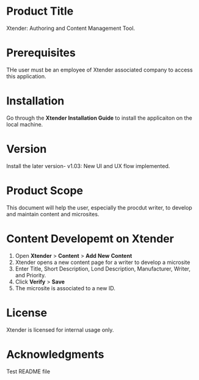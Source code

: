 # Product Title
Xtender: Authoring and Content Management Tool.
# Prerequisites
THe user must be an employee of Xtender associated company to access this application.
# Installation
Go through the **Xtender Installation Guide** to install the applicaiton on the local machine.
# Version
Install the later version- v1.03: New UI and UX flow implemented.
# Product Scope
This document will help the user, especially the procdut writer, to develop and maintain content and microsites.
# Content Developemt on Xtender
1) Open **Xtender** > **Content** > **Add** **New** **Content**
2) Xtender opens a new content page for a writer to develop a microsite
3) Enter Title, Short Description, Lond Description, Manufacturer, Writer, and Priority.
4) Click **Verify** > **Save** 
5) The microsite is associated to a new ID.
# License
Xtender is licensed for internal usage only.
# Acknowledgments
Test README file
